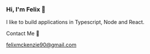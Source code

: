 ### Hi, I'm Felix 👋
I like to build applications in Typescript, Node and React. 


 Contact Me 📧
 
felixmckenzie90@gmail.com 
